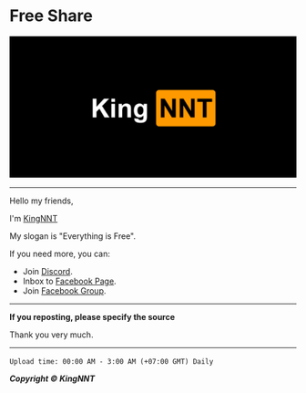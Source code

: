 
# Free Share
![KingNNT Logo](https://github.com/Technology-Community/Technology-Community.github.io/blob/master/assets/img/cover-picture.png)

---
Hello my friends,

I'm [KingNNT](https://www.facebook.com/Kinggg.NNT)

My slogan is "Everything is Free".

If you need more, you can:
 - Join [Discord](https://discord.gg/sXFnxCa).
 - Inbox to [Facebook Page](https://www.facebook.com/Dev.KingNNT/).
 - Join [Facebook Group](https://www.facebook.com/groups/Developer.KingNNT/).

---
**If you reposting, please specify the source**

Thank you very much.

---
`` Upload time: 00:00 AM - 3:00 AM (+07:00 GMT) Daily ``

***Copyright © KingNNT***
